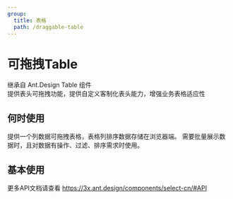 ```yaml
---
group:
  title: 表格
  path: /draggable-table
---
```


# 可拖拽Table

继承自 Ant.Design Table 组件  
提供表头可拖拽功能，提供自定义客制化表头能力，增强业务表格适应性

## 何时使用

提供一个列数据可拖拽表格，表格列排序数据存储在浏览器端。 需要批量展示数据时，且对数据有操作、过滤、排序需求时使用。

## 基本使用

<code src="../examples/basic.tsx"></code>

<API src="../src/index.ts"></API>

更多API文档请查看 https://3x.ant.design/components/select-cn/#API
